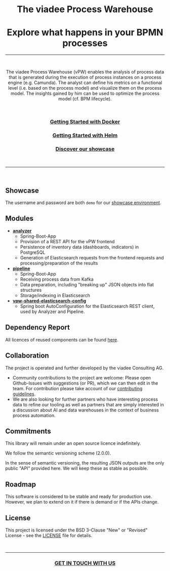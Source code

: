 <h1 align="center">The viadee Process Warehouse </h1>
<h1 align="center">Explore what happens in your BPMN processes </h1>

____________________________


<br>

<p align="center">
The viadee Process Warehouse (vPW) enables the analysis of process data that is generated during the execution of process instances on a process engine (e.g. Camunda). The analyst can define his metrics on a functional level (i.e. based on the process model) and visualize them on the process model. The insights gained by him can be used to optimize the process model (cf. BPM lifecycle).
</p>

<br>

<h3 align="center"><a href="/vpw-backend-parent/GETTING_STARTED_DOCKER.md">Getting Started with Docker</a></h3>

<h3 align="center"><a href="/vpw-backend-parent/GETTING_STARTED_HELM.md">Getting Started with Helm</a></h3>

<h3 align="center"><a href="https://vpw.bpm2.viadee.cloud/">Discover our showcase</a></h3>

<br>

________________________________

<br>

## Showcase
The username and password are both `demo` for our [showcase environment](https://vpw.bpm2.viadee.cloud/).

## Modules
* **[analyzer](/vpw-backend-parent/analyzer)**
    * Spring-Boot-App
    * Provision of a REST API for the vPW frontend
    * Persistence of inventory data (dashboards, indicators) in PostgreSQL
    * Generation of Elasticsearch requests from the frontend requests and processing/preparation of the results
* **[pipeline](/vpw-backend-parent/pipeline)**
    * Spring-Boot-App
    * Receiving process data from Kafka
    * Data preparation, including "breaking up" JSON objects into flat structures
    * Storage/indexing in Elasticsearch
* **[vpw-shared-elasticsearch-config](/vpw-backend-parent/vpw-shared-elasticsearch-config)**
    * Spring boot AutoConfiguration for the Elasticsearch REST client, used by Analyzer and Pipeline.

## Dependency Report 
All licences of reused components can be found [here](). 

## Collaboration

The project is operated and further developed by the viadee Consulting AG.
* Community contributions to the project are welcome: Please open Github-Issues with suggestions (or PR), which we can then edit in the team. For contribution please take account of our [contributing guidelines](CONTRIBUTING.md).
* We are also looking for further partners who have interesting process data to refine our tooling as well as partners that are simply interested in a discussion about AI and data warehouses in the context of business process automation.

## Commitments

This library will remain under an open source licence indefinitely.

We follow the semantic versioning scheme (2.0.0).

In the sense of semantic versioning, the resulting JSON outputs are the only public "API" provided here. We will keep these as stable as possible.

## Roadmap
This software is considered to be stable and ready for production use.
However, we plan to extend on it if there is demand or if the APIs change.

## License
This project is licensed under the BSD 3-Clause "New" or "Revised" License - see the [LICENSE](https://github.com/viadee/vPW/blob/master/LICENSE) file for details.

<br>

----------------------------

<h3 align="center"><a href="https://www.viadee.de/en/solutions/business-process-management/process-warehouse">GET IN TOUCH WITH US</a></h3>
